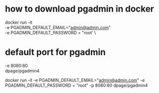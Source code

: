 # how to download pgadmin in docker

docker run -it \
-e PGADMIN_DEFAULT_EMAIL="admin@admin.com" \
-e PGADMIN_DEFAULT_PASSWORD = "root' \

# default port for pgadmin
-e 8080:80 \
dpage/pgadmin4


docker run -it -e PGADMIN_DEFAULT_EMAIL="admin@admin.com" -e PGADMIN_DEFAULT_PASSWORD = "root" -p 8080:80 dpage/pgadmin4